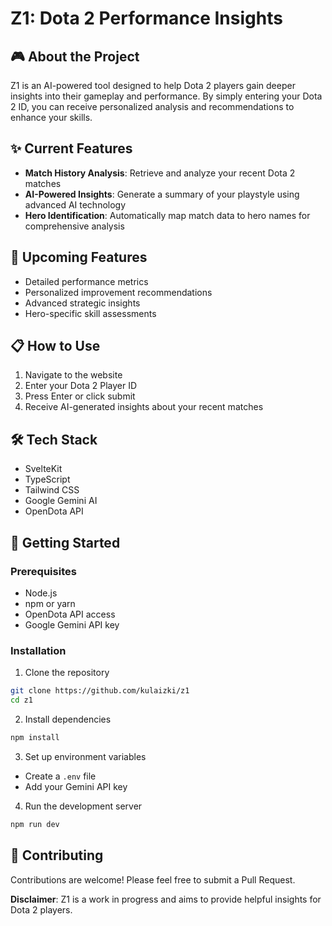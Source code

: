 # Z1: Dota 2 Performance Insights

## 🎮 About the Project

Z1 is an AI-powered tool designed to help Dota 2 players gain deeper insights into their gameplay and performance. By simply entering your Dota 2 ID, you can receive personalized analysis and recommendations to enhance your skills.

## ✨ Current Features

- **Match History Analysis**: Retrieve and analyze your recent Dota 2 matches
- **AI-Powered Insights**: Generate a summary of your playstyle using advanced AI technology
- **Hero Identification**: Automatically map match data to hero names for comprehensive analysis

## 🚀 Upcoming Features

- Detailed performance metrics
- Personalized improvement recommendations
- Advanced strategic insights
- Hero-specific skill assessments

## 📋 How to Use

1. Navigate to the website
2. Enter your Dota 2 Player ID
3. Press Enter or click submit
4. Receive AI-generated insights about your recent matches

## 🛠 Tech Stack

- SvelteKit
- TypeScript
- Tailwind CSS
- Google Gemini AI
- OpenDota API

## 🔧 Getting Started

### Prerequisites

- Node.js
- npm or yarn
- OpenDota API access
- Google Gemini API key

### Installation

1. Clone the repository
```bash
git clone https://github.com/kulaizki/z1
cd z1
```

2. Install dependencies
```bash
npm install
```

3. Set up environment variables
- Create a `.env` file
- Add your Gemini API key

4. Run the development server
```bash
npm run dev
```

## 🤝 Contributing

Contributions are welcome! Please feel free to submit a Pull Request.

**Disclaimer**: Z1 is a work in progress and aims to provide helpful insights for Dota 2 players.